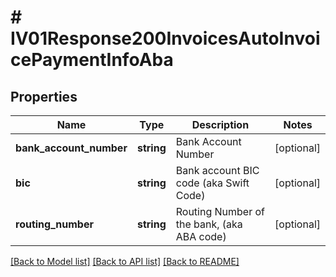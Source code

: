 # # IV01Response200InvoicesAutoInvoicePaymentInfoAba

## Properties

Name | Type | Description | Notes
------------ | ------------- | ------------- | -------------
**bank_account_number** | **string** | Bank Account Number | [optional]
**bic** | **string** | Bank account BIC code (aka Swift Code) | [optional]
**routing_number** | **string** | Routing Number of the bank, (aka ABA code) | [optional]

[[Back to Model list]](../../README.md#models) [[Back to API list]](../../README.md#endpoints) [[Back to README]](../../README.md)
